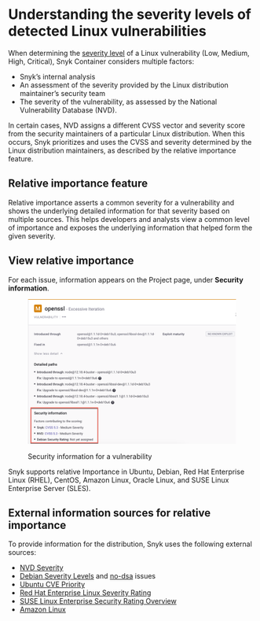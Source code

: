 # Understanding the severity levels of detected Linux vulnerabilities

When determining the [severity level](../../../manage-issues/prioritizing-issues/severity-levels.md) of a Linux vulnerability (Low, Medium, High, Critical), Snyk Container considers multiple factors:

* Snyk’s internal analysis
* An assessment of the severity provided by the Linux distribution maintainer’s security team
* The severity of the vulnerability, as assessed by the National Vulnerability Database (NVD).

In certain cases, NVD assigns a different CVSS vector and severity score from the security maintainers of a particular Linux distribution. When this occurs, Snyk prioritizes and uses the CVSS and severity determined by the Linux distribution maintainers, as described by the relative importance feature.

## Relative importance feature

Relative importance asserts a common severity for a vulnerability and shows the underlying detailed information for that severity based on multiple sources. This helps developers and analysts view a common level of importance and exposes the underlying information that helped form the given severity.&#x20;

## View relative importance

For each issue, information appears on the Project page, under **Security information**.

<figure><img src="../../../.gitbook/assets/security_info.png" alt=""><figcaption><p>Security information for a vulnerability</p></figcaption></figure>

Snyk supports relative Importance in Ubuntu, Debian, Red Hat Enterprise Linux (RHEL), CentOS, Amazon Linux, Oracle Linux, and SUSE Linux Enterprise Server (SLES).

## External information sources for relative importance

To provide information for the distribution, Snyk uses the following external sources:

* [NVD Severity](https://nvd.nist.gov/vuln)
* [Debian Severity Levels](https://security-team.debian.org/security\_tracker.html#severity-levels) and [no-dsa](https://security-team.debian.org/security\_tracker.html#issues-not-warranting-a-security-advisory) issues
* [Ubuntu CVE Priority](https://people.canonical.com/\~ubuntu-security/priority.html)
* [Red Hat Enterprise Linux Severity Rating](https://access.redhat.com/security/updates/classification)
* [SUSE Linux Enterprise Security Rating Overview](https://www.suse.com/support/security/rating/)
* [Amazon Linux](https://alas.aws.amazon.com/alas2.html)
